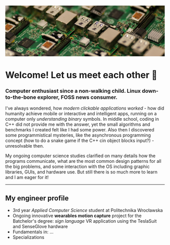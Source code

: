 ![Profile banner picture](assets/banner.jpg)

# Welcome! Let us meet each other 👋

### Computer enthusiast since a non-walking child. Linux down-to-the-bone explorer, FOSS news consumer.

I've always wondered, how *modern clickable applications worked* - how did humanity achieve mobile or interactive and intelligent apps, running on a computer only *understanding binary* symbols.
In middle school, coding in C++ did not provide me with the answer, yet the small algorithms and benchmarks I created felt like I had some power.
Also then I discovered some programmistical mysteries, like the asynchronous programming concept (how to do a snake game if the C++ cin object blocks input?) - unresolvable then.

My ongoing computer science studies clarified on many details how the programs communicate, what are the most common design patterns for all the big problems, and some interaction with the OS including graphic libraries, GUIs, and hardware use. But still there is so much more to learn and I am eager for it!

---

## My engineer profile

- 3rd year *Applied Computer Science* student at Politechnika Wrocławska
- Ongoing innovative **wearables motion capture** project for the Batchelor's degree: *sign language* VR application using the TeslaSuit and SenseGlove hardware
- Fundamentals in: ...
- Specializations

<!--
**voluxus/voluxus** is a ✨ _special_ ✨ repository because its `README.md` (this file) appears on your GitHub profile.

Here are some ideas to get you started:

- 🔭 I’m currently working on ...
- 🌱 I’m currently learning ...
- 👯 I’m looking to collaborate on ...
- 🤔 I’m looking for help with ...
- 💬 Ask me about ...
- 📫 How to reach me: ...
- 😄 Pronouns: ...
- ⚡ Fun fact: ...
-->
